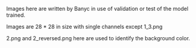 Images here are written by Banyc in use of validation or test of the model trained.

Images are 28 * 28 in size with single channels except 1_3.png

2.png and 2_reversed.png here are used to identify the background color.
